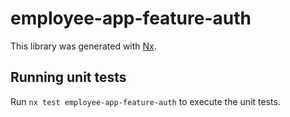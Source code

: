 # employee-app-feature-auth

This library was generated with [Nx](https://nx.dev).

## Running unit tests

Run `nx test employee-app-feature-auth` to execute the unit tests.
